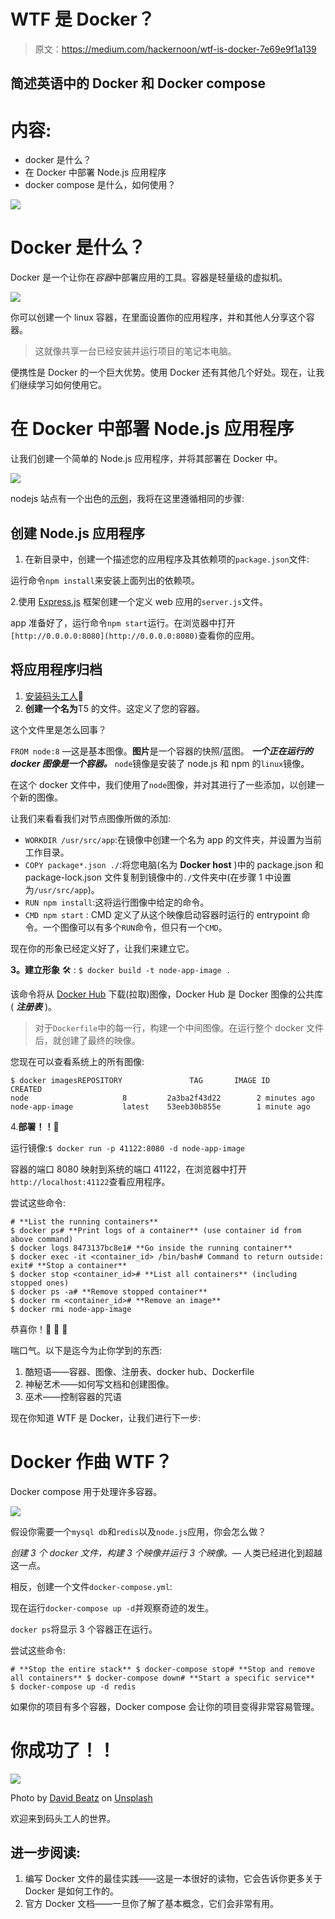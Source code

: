 # WTF 是 Docker？

> 原文：<https://medium.com/hackernoon/wtf-is-docker-7e69e9f1a139>

## 简述英语中的 Docker 和 Docker compose

# 内容:

*   docker 是什么？
*   在 Docker 中部署 Node.js 应用程序
*   docker compose 是什么，如何使用？

![](img/76450a55caee895510cfdc781a33ef70.png)

# Docker 是什么？

Docker 是一个让你在*容器*中部署应用的工具。容器是轻量级的虚拟机。

![](img/30826ba0468145765af7ab0b2a24f437.png)

你可以创建一个 linux 容器，在里面设置你的应用程序，并和其他人分享这个容器。

> 这就像共享一台已经安装并运行项目的笔记本电脑。

便携性是 Docker 的一个巨大优势。使用 Docker 还有其他几个好处。现在，让我们继续学习如何使用它。

# 在 Docker 中部署 Node.js 应用程序

让我们创建一个简单的 Node.js 应用程序，并将其部署在 Docker 中。

![](img/28f9b7f366ac8035001dee056d8e282a.png)

nodejs 站点有一个出色的[示例](https://nodejs.org/en/docs/guides/nodejs-docker-webapp/)，我将在这里遵循相同的步骤:

## 创建 Node.js 应用程序

1.  在新目录中，创建一个描述您的应用程序及其依赖项的`package.json`文件:

运行命令`npm install`来安装上面列出的依赖项。

2.使用 [Express.js](https://expressjs.com) 框架创建一个定义 web 应用的`server.js`文件。

app 准备好了，运行命令`npm start`运行。在浏览器中打开`[http://0.0.0.0:8080](http://0.0.0.0:8080)`查看你的应用。

## 将应用程序归档

1.  [安装码头工人](https://docs.docker.com/install/)🐳
2.  **创建一个名为**T5 的文件。这定义了您的容器。

这个文件里是怎么回事？

`FROM node:8` —这是基本图像。**图片**是一个容器的快照/蓝图。 ***一个正在运行的 docker 图像是一个容器。*** `node`镜像是安装了 node.js 和 npm 的`linux`镜像。

在这个 docker 文件中，我们使用了`node`图像，并对其进行了一些添加，以创建一个新的图像。

让我们来看看我们对节点图像所做的添加:

*   `WORKDIR /usr/src/app`:在镜像中创建一个名为 app 的文件夹，并设置为当前工作目录。
*   `COPY package*.json ./`:将您电脑(名为 **Docker host** )中的 package.json 和 package-lock.json 文件复制到镜像中的`./`文件夹中(在步骤 1 中设置为`/usr/src/app`)。
*   `RUN npm install`:这将运行图像中给定的命令。
*   `CMD npm start` : CMD 定义了从这个映像启动容器时运行的 entrypoint 命令。一个图像可以有多个`RUN`命令，但只有一个`CMD`。

现在你的形象已经定义好了，让我们来建立它。

**3。建立形象** 🛠 : `$ docker build -t node-app-image .`

该命令将从 [Docker Hub](https://hub.docker.com) 下载(拉取)图像，Docker Hub 是 Docker 图像的公共库( ***注册表*** )。

> 对于`Dockerfile`中的每一行，构建一个中间图像。在运行整个 docker 文件后，就创建了最终的映像。

您现在可以查看系统上的所有图像:

```
$ docker imagesREPOSITORY               TAG       IMAGE ID            CREATED
node                     8         2a3ba2f43d22        2 minutes ago
node-app-image           latest    53eeb30b855e        1 minute ago
```

4.**部署！！**🚀

运行镜像:`$ docker run -p 41122:8080 -d node-app-image`

容器的端口 8080 映射到系统的端口 41122，在浏览器中打开`http://localhost:41122`查看应用程序。

尝试这些命令:

```
# **List the running containers**
$ docker ps# **Print logs of a container** (use container id from above command)
$ docker logs 8473137bc8e1# **Go inside the running container**
$ docker exec -it <container_id> /bin/bash# Command to return outside: exit# **Stop a container**
$ docker stop <container_id># **List all containers** (including stopped ones)
$ docker ps -a# **Remove stopped container**
$ docker rm <container_id># **Remove an image**
$ docker rmi node-app-image
```

恭喜你！🎉 🎉 🎉

喘口气。以下是迄今为止你学到的东西:

1.  酷短语——容器、图像、注册表、docker hub、Dockerfile
2.  神秘艺术——如何写文档和创建图像。
3.  巫术——控制容器的咒语

现在你知道 WTF 是 Docker，让我们进行下一步:

# Docker 作曲 WTF？

Docker compose 用于处理许多容器。

![](img/1c7b51ead307fd18e5e3bd2d4e8e3446.png)

假设你需要一个`mysql db`和`redis`以及`node.js`应用，你会怎么做？

*创建 3 个 docker 文件，构建 3 个映像并运行 3 个映像。—* 人类已经进化到超越这一点。

相反，创建一个文件`docker-compose.yml`:

现在运行`docker-compose up -d`并观察奇迹的发生。

`docker ps`将显示 3 个容器正在运行。

尝试这些命令:

```
# **Stop the entire stack** $ docker-compose stop# **Stop and remove all containers** $ docker-compose down# **Start a specific service**
$ docker-compose up -d redis
```

如果你的项目有多个容器，Docker compose 会让你的项目变得非常容易管理。

# 你成功了！！

![](img/31f53030b2c65682838759bfe7e0089e.png)

Photo by [David Beatz](https://unsplash.com/@_davidgavi?utm_source=medium&utm_medium=referral) on [Unsplash](https://unsplash.com?utm_source=medium&utm_medium=referral)

欢迎来到码头工人的世界。

## 进一步阅读:

1.  编写 Docker 文件的最佳实践——这是一本很好的读物，它会告诉你更多关于 Docker 是如何工作的。
2.  官方 Docker 文档——一旦你了解了基本概念，它们会非常有用。
